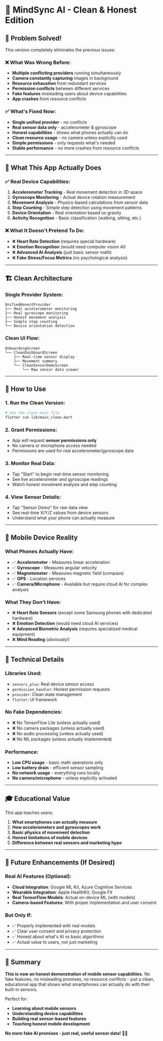 # 🎯 MindSync AI - Clean & Honest Edition

## 🎉 Problem Solved!

This version completely eliminates the previous issues:

### ❌ **What Was Wrong Before:**
- **Multiple conflicting providers** running simultaneously
- **Camera constantly capturing** images in background
- **Resource exhaustion** from redundant services
- **Permission conflicts** between different services
- **Fake features** misleading users about device capabilities
- **App crashes** from resource conflicts

### ✅ **What's Fixed Now:**
- **Single unified provider** - no conflicts
- **Real sensor data only** - accelerometer & gyroscope
- **Honest capabilities** - shows what phones actually can do
- **Clean resource usage** - no camera unless explicitly used
- **Simple permissions** - only requests what's needed
- **Stable performance** - no more crashes from resource conflicts

---

## 🎯 **What This App Actually Does**

### ✅ **Real Device Capabilities:**
1. **Accelerometer Tracking** - Real movement detection in 3D space
2. **Gyroscope Monitoring** - Actual device rotation measurement
3. **Movement Analysis** - Physics-based calculations from sensor data
4. **Step Counting** - Simple step detection using movement patterns
5. **Device Orientation** - Real orientation based on gravity
6. **Activity Recognition** - Basic classification (walking, sitting, etc.)

### ❌ **What It Doesn't Pretend To Do:**
- ❌ **Heart Rate Detection** (requires special hardware)
- ❌ **Emotion Recognition** (would need computer vision AI)
- ❌ **Advanced AI Analysis** (just basic sensor math)
- ❌ **Fake Stress/Focus Metrics** (no psychological analysis)

---

## 🏗️ **Clean Architecture**

### **Single Provider System:**
```
UnifiedHonestProvider
├── Real accelerometer monitoring
├── Real gyroscope monitoring  
├── Honest movement analysis
├── Simple step counting
└── Device orientation detection
```

### **Clean UI Flow:**
```
OnboardingScreen
└── CleanDashboardScreen
    ├── Real-time sensor display
    ├── Movement summary
    └── CleanSensorDemoScreen
        └── Raw sensor data viewer
```

---

## 🚀 **How to Use**

### **1. Run the Clean Version:**
```bash
# Use the clean main file
flutter run lib/main_clean.dart
```

### **2. Grant Permissions:**
- App will request **sensor permissions only**
- No camera or microphone access needed
- Permissions are used for real accelerometer/gyroscope data

### **3. Monitor Real Data:**
- Tap "Start" to begin real-time sensor monitoring
- See live accelerometer and gyroscope readings
- Watch honest movement analysis and step counting

### **4. View Sensor Details:**
- Tap "Sensor Demo" for raw data view
- See real-time X/Y/Z values from device sensors
- Understand what your phone can actually measure

---

## 📱 **Mobile Device Reality**

### **What Phones Actually Have:**
- ✅ **Accelerometer** - Measures linear acceleration
- ✅ **Gyroscope** - Measures angular velocity
- ✅ **Magnetometer** - Measures magnetic field (compass)
- ✅ **GPS** - Location services
- ✅ **Camera/Microphone** - Available but require cloud AI for complex analysis

### **What They Don't Have:**
- ❌ **Heart Rate Sensors** (except some Samsung phones with dedicated hardware)
- ❌ **Emotion Detection** (would need cloud AI services)
- ❌ **Advanced Biometric Analysis** (requires specialized medical equipment)
- ❌ **Mind Reading** (obviously!)

---

## 🔧 **Technical Details**

### **Libraries Used:**
- `sensors_plus`: Real device sensor access
- `permission_handler`: Honest permission requests
- `provider`: Clean state management
- `flutter`: UI framework

### **No Fake Dependencies:**
- ❌ No TensorFlow Lite (unless actually used)
- ❌ No camera packages (unless actually used) 
- ❌ No audio processing (unless actually used)
- ❌ No ML packages (unless actually implemented)

### **Performance:**
- **Low CPU usage** - basic math operations only
- **Low battery drain** - efficient sensor sampling
- **No network usage** - everything runs locally
- **No camera/microphone** - unless explicitly activated

---

## 🎓 **Educational Value**

This app teaches users:
1. **What smartphones can actually measure**
2. **How accelerometers and gyroscopes work**
3. **Basic physics of movement detection**
4. **Honest limitations of mobile devices**
5. **Difference between real sensors and marketing hype**

---

## 🚀 **Future Enhancements (If Desired)**

### **Real AI Features (Optional):**
- **Cloud Integration**: Google ML Kit, Azure Cognitive Services
- **Wearable Integration**: Apple HealthKit, Google Fit
- **Real TensorFlow Models**: Actual on-device ML (with models)
- **Camera-based Features**: With proper implementation and user consent

### **But Only If:**
- ✅ Properly implemented with real models
- ✅ Clear user consent and privacy protection
- ✅ Honest about what's AI vs basic algorithms
- ✅ Actual value to users, not just marketing

---

## 🎯 **Summary**

**This is now an honest demonstration of mobile sensor capabilities.** No fake features, no misleading promises, no resource conflicts - just a clean, educational app that shows what smartphones can actually do with their built-in sensors.

Perfect for:
- **Learning about mobile sensors**
- **Understanding device capabilities**
- **Building real sensor-based features**
- **Teaching honest mobile development**

**No more fake AI promises - just real, useful sensor data!** 📱✨
